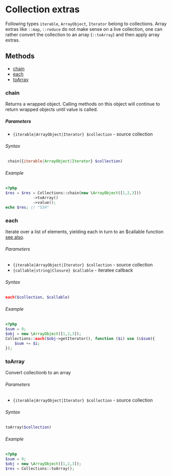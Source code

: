 # Collection extras

Following types `iterable`, `ArrayObject`, `Iterator` belong to collections.
Array extras like `::map`, `::reduce` do not make sense on a live collection,
one can rather convert the collection to an array (`::toArray`) and then apply array extras.

## Methods

- [chain](#chain)
- [each](#each)
- [toArray](#toArray)


### chain
Returns a wrapped object. Calling methods on this object will continue to return wrapped objects until value is called.

##### Parameters
- `{iterable|ArrayObject|Iterator} $collection` - source collection

###### Syntax
```php
 chain({iterable|ArrayObject|Iterator} $collection)
```

###### Example
```php
<?php
$res = $res = Collections::chain(new \ArrayObject([1,2,3]))
            ->toArray()
            ->value();
echo $res; // "534"
```

### each

Iterate over a list of elements, yielding each in turn to an $callable function
[see also](http://underscorejs.org/#each).

###### Parameters
- `{iterable|ArrayObject|Iterator} $collection` - source collection
- `{callable|string|Closure} $callable` - iteratee callback

###### Syntax
```php
each($collection, $callable)
```

###### Example
```php
<?php
$sum = 0;
$obj = new \ArrayObject([1,2,3]);
Collections::each($obj->getIterator(), function ($i) use (&$sum){
    $sum += $i;
});
```

### toArray

Convert collectionb to an array

###### Parameters
- `{iterable|ArrayObject|Iterator} $collection` - source collection

###### Syntax
```php
toArray($collection)
```

###### Example
```php
<?php
$sum = 0;
$obj = new \ArrayObject([1,2,3]);
$res = Collections::toArray();
```